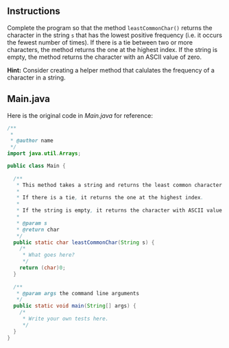 ## Instructions

Complete the program so that the method `leastCommonChar()` returns the character in the string `s` that has the lowest positive frequency (i.e. it occurs the fewest number of times). If there is a tie between two or more characters, the method returns the one at the highest index. If the string is empty, the method returns the character with an ASCII value of zero.

**Hint:** Consider creating a helper method that calulates the frequency of a character in a string.

## Main.java

Here is the original code in *Main.java* for reference:

```java
/**
 *
 * @author name
 */
import java.util.Arrays;

public class Main {
  
  /**
   * This method takes a string and returns the least common character in it.
   *
   * If there is a tie, it returns the one at the highest index.
   *
   * If the string is empty, it returns the character with ASCII value 0.
   *
   * @param s 
   * @return char
   */
  public static char leastCommonChar(String s) {
    /*
     * What goes here?
     */
    return (char)0;
  }
      
  /**
   * @param args the command line arguments
   */
  public static void main(String[] args) {
    /*
     * Write your own tests here.
     */
  }
}


```
